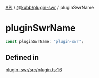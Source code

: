 [API](../../../packages.md) / [@kubb/plugin-swr](../index.md) / pluginSwrName

# pluginSwrName

```ts
const pluginSwrName: "plugin-swr";
```

## Defined in

[plugin-swr/src/plugin.ts:16](https://github.com/kubb-project/kubb/blob/41d5fcbd23d143293d72542efcb650e62fa3a210/packages/plugin-swr/src/plugin.ts#L16)
